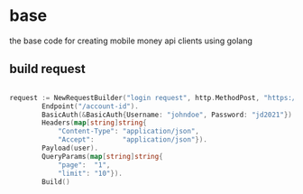 # base
the base code for creating mobile money api clients using golang 

## build request
```go

request := NewRequestBuilder("login request", http.MethodPost, "https://google.com/login").
		Endpoint("/account-id").
		BasicAuth(&BasicAuth{Username: "johndoe", Password: "jd2021"}).
		Headers(map[string]string{
			"Content-Type": "application/json",
			"Accept":       "application/json"}).
		Payload(user).
		QueryParams(map[string]string{
			"page":  "1",
			"limit": "10"}).
		Build()


```
